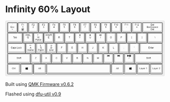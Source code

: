 # Infinity 60% Layout
![Layout link](./doc/keyboard-layout.png)

Built using [QMK Firmware v0.6.2](https://github.com/qmk/qmk_firmware/releases/tag/0.6.2)

Flashed using [dfu-util v0.9](https://sourceforge.net/p/dfu-util/dfu-util/ci/v0.9/tree/)